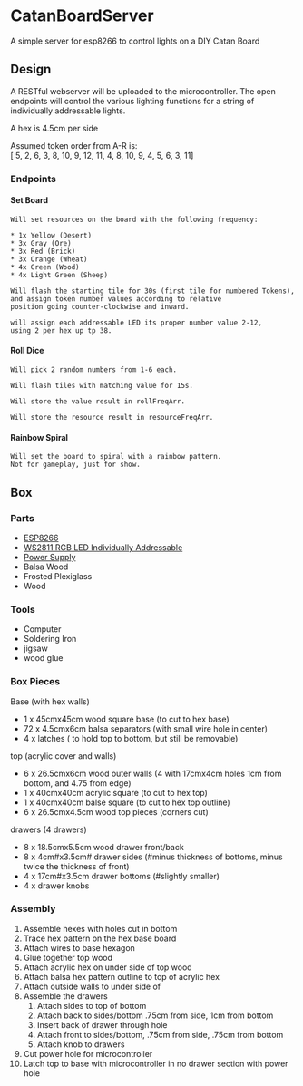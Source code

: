 # CatanBoardServer
A simple server for esp8266 to control lights on a DIY Catan Board


## Design

A RESTful webserver will be uploaded to the microcontroller. 
The open endpoints will control the various lighting functions 
for a string of individually addressable lights.

A hex is 4.5cm per side

Assumed token order from A-R is:  
[ 5,  2,  6,  3,  8,
 10,  9, 12, 11,  4,
  8, 10,  9,  4,  5,
  6,  3, 11]

### Endpoints

#### Set Board
	Will set resources on the board with the following frequency:

	* 1x Yellow (Desert)
	* 3x Gray (Ore)
	* 3x Red (Brick)
	* 3x Orange (Wheat)
	* 4x Green (Wood)
	* 4x Light Green (Sheep)

	Will flash the starting tile for 30s (first tile for numbered Tokens), 
	and assign token number values according to relative 
	position going counter-clockwise and inward.

	will assign each addressable LED its proper number value 2-12, 
	using 2 per hex up tp 38.


#### Roll Dice
	Will pick 2 random numbers from 1-6 each. 

	Will flash tiles with matching value for 15s.

	Will store the value result in rollFreqArr.
	
	Will store the resource result in resourceFreqArr.


#### Rainbow Spiral
	Will set the board to spiral with a rainbow pattern. 
	Not for gameplay, just for show.

## Box

### Parts

* [ESP8266](https://www.amazon.com/dp/B010O1G1ES/ref=twister_B086QGXBRW?_encoding=UTF8&psc=1)
* [WS2811 RGB LED Individually Addressable](https://www.amazon.com/gp/product/B076VBSB3B/ref=ppx_od_dt_b_asin_title_s00?ie=UTF8&psc=1)
* [Power Supply](https://www.amazon.com/gp/product/B078RT3ZPS/ref=ppx_od_dt_b_asin_title_s00?ie=UTF8&psc=1)
* Balsa Wood
* Frosted Plexiglass
* Wood

### Tools

* Computer
* Soldering Iron
* jigsaw
* wood glue

### Box Pieces

Base (with hex walls)
* 1 x 45cmx45cm wood square base (to cut to hex base)
* 72 x 4.5cmx6cm balsa separators (with small wire hole in center)
* 4 x latches ( to hold top to bottom, but still be removable)

top (acrylic cover and walls)

* 6 x 26.5cmx6cm wood outer walls 
(4 with 17cmx4cm holes 1cm from bottom, and 4.75 from edge)
* 1 x 40cmx40cm acrylic square (to cut to hex top)
* 1 x 40cmx40cm balse square (to cut to hex top outline)
* 6 x 26.5cmx4.5cm wood top pieces (corners cut)

drawers (4 drawers)
* 8 x 18.5cmx5.5cm wood drawer front/back
* 8 x 4cm#x3.5cm# drawer sides 
(#minus thickness of bottoms, minus twice the thickness of front)
* 4 x 17cm#x3.5cm drawer bottoms (#slightly smaller)
* 4 x drawer knobs

### Assembly

1. Assemble hexes with holes cut in bottom
2. Trace hex pattern on the hex base board
3. Attach wires to base hexagon
4. Glue together top wood
5. Attach acrylic hex on under side of top wood
6. Attach balsa hex pattern outline to top of acrylic hex
7. Attach outside walls to under side of 
8. Assemble the drawers
	1. Attach sides to top of bottom
	2. Attach back to sides/bottom .75cm from side, 1cm from bottom
	3. Insert back of drawer through hole
	4. Attach front to sides/bottom, .75cm from side, .75cm from bottom
	5. Attach knob to drawers
9. Cut power hole for microcontroller
10. Latch top to base with microcontroller 
in no drawer section with power hole